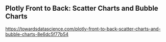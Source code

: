 ## Plotly Front to Back: Scatter Charts and Bubble Charts

https://towardsdatascience.com/plotly-front-to-back-scatter-charts-and-bubble-charts-8e6dc5f77b54